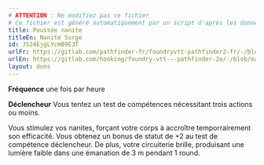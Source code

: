 ```yaml
---
# ATTENTION : Ne modifiez pas ce fichier
# Ce fichier est généré automatiquement par un script d'après les données du module Foundry VTT officiel et de sa traduction
title: Poussée nanite
titleEn: Nanite Surge
id: JS24EjgLYcHB9E3T
urlFr: https://gitlab.com/pathfinder-fr/foundryvtt-pathfinder2-fr/-/blob/master/data/feats/JS24EjgLYcHB9E3T.htm
urlEn: https://gitlab.com/hooking/foundry-vtt---pathfinder-2e/-/blob/master/packs/data/feats.db/nanite-surge.json
layout: dons
---
```

**Fréquence** une fois par heure

**Déclencheur** Vous tentez un test de compétences nécessitant trois actions ou moins.

Vous stimulez vos nanites, forçant votre corps à accroître temporrairement son efficacité. Vous obtenez un bonus de statut de +2 au test de compétence déclencheur. De plus, votre circuiterie brille, produisant une lumière faible dans une émanation de 3 m pendant 1 round.
